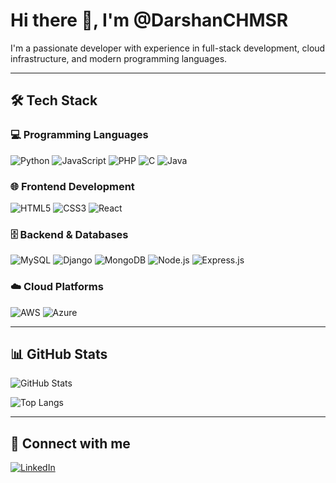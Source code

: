 # Hi there 👋, I'm @DarshanCHMSR

I'm a passionate developer with experience in full-stack development, cloud infrastructure, and modern programming languages.

---

## 🛠️ Tech Stack

### 💻 Programming Languages
![Python](https://img.shields.io/badge/python-3670A0?style=for-the-badge&logo=python&logoColor=ffdd54)
![JavaScript](https://img.shields.io/badge/javascript-F7DF1E?style=for-the-badge&logo=javascript&logoColor=black)
![PHP](https://img.shields.io/badge/php-777BB4?style=for-the-badge&logo=php&logoColor=white)
![C](https://img.shields.io/badge/c-00599C?style=for-the-badge&logo=c&logoColor=white)
![Java](https://img.shields.io/badge/java-ED8B00?style=for-the-badge&logo=java&logoColor=white)

### 🌐 Frontend Development
![HTML5](https://img.shields.io/badge/html5-E34F26?style=for-the-badge&logo=html5&logoColor=white)
![CSS3](https://img.shields.io/badge/css3-1572B6?style=for-the-badge&logo=css3&logoColor=white)
![React](https://img.shields.io/badge/react-20232A?style=for-the-badge&logo=react&logoColor=61DAFB)


### 🗄️ Backend & Databases
![MySQL](https://img.shields.io/badge/mysql-4479A1?style=for-the-badge&logo=mysql&logoColor=white)
![Django](https://img.shields.io/badge/django-%23092E20.svg?style=for-the-badge&logo=django&logoColor=white)
![MongoDB](https://img.shields.io/badge/mongodb-4EA94B?style=for-the-badge&logo=mongodb&logoColor=white)
![Node.js](https://img.shields.io/badge/node.js-339933?style=for-the-badge&logo=nodedotjs&logoColor=white)
![Express.js](https://img.shields.io/badge/express.js-404D59?style=for-the-badge)


### ☁️ Cloud Platforms
![AWS](https://img.shields.io/badge/AWS-232F3E?style=for-the-badge&logo=amazon-aws&logoColor=white)
![Azure](https://img.shields.io/badge/azure-0078D4?style=for-the-badge&logo=microsoft-azure&logoColor=white)

---

## 📊 GitHub Stats

![GitHub Stats](https://gh-readme-stats.vercel.app/api?username=DarshanCHMSR&show_icons=true&theme=blue-green&count_private=true)

![Top Langs](https://gh-readme-stats.vercel.app/api/top-langs/?username=DarshanCHMSR&layout=compact&theme=blue-green)


---

## 🔗 Connect with me

<!-- Add your social links here -->
[![LinkedIn](https://img.shields.io/badge/linkedin-%230077B5.svg?style=for-the-badge&logo=linkedin&logoColor=white)](https://linkedin.com/in/darshan-c-h)


<!---
DarshanCHMSR/DarshanCHMSR is a ✨ special ✨ repository because its `README.md` (this file) appears on your GitHub profile.
You can click the Preview link to take a look at your changes.
[![Portfolio](https://img.shields.io/badge/Portfolio-121212?style=for-the-badge&logo=github&logoColor=white)](https://YOUR_PORTFOLIO_LINK)

--->
